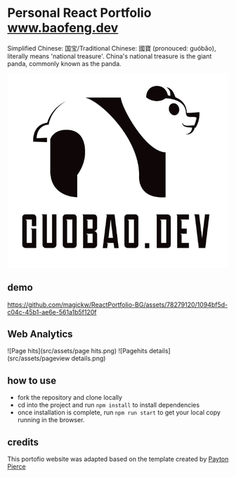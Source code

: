 # Personal React Portfolio www.baofeng.dev

Simplified Chinese: 国宝/Traditional Chinese: 國寶 (pronouced: guóbǎo), literally means 'national treasure'. China's national treasure is the giant panda, commonly known as the panda. 

![image](./src/assets/logo.png)

## demo


https://github.com/magickw/ReactPortfolio-BG/assets/78279120/1094bf5d-c04c-45b1-ae6e-561a1b5f120f

## Web Analytics

![Page hits](src/assets/page hits.png)
![Pagehits details](src/assets/pageview details.png)


## how to use

- fork the repository and clone locally
- cd into the project and run `npm install` to install dependencies
- once installation is complete, run `npm run start` to get your local copy running in the browser.


## credits

This portofio website was adapted based on the template created by [Payton Pierce](https://paytonpierce.dev)
